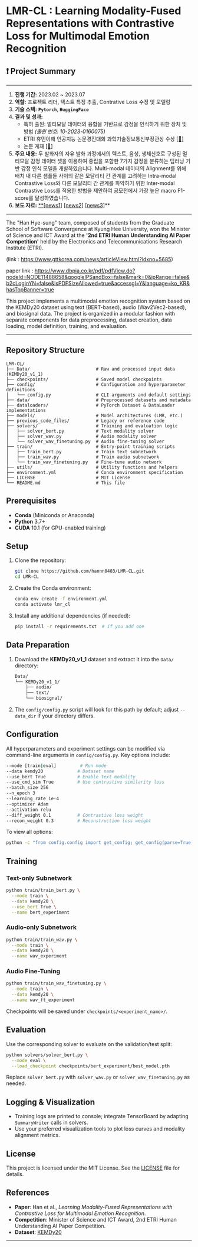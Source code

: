 # LMR-CL : Learning Modality-Fused Representations with Contrastive Loss for Multimodal Emotion Recognition 

## ❗️ Project Summary

---

1. **진행 기간:** 2023.02 ~ 2023.07
2. **역할:** 프로젝트 리더, 텍스트 특징 추출, Contrative Loss 수정 및 모델링
3. **기술 스택:**  **`Pytorch`**, **`HuggingFace`**
4. **결과 및 성과:** 
    - 특허 출원: 멀티모달 데이터의 융합을 기반으로 감정을 인식하기 위한 장치 및 방법
    *(출원 번호: 10-2023-0160075)*
    - ETRI 휴먼이해 인공지능 논문경진대회 과학기술정보통신부장관상 수상 [[🏅]](https://drive.google.com/file/d/1nsln5z21XBjtUogHpP5YfbaCQmJUwiBA/view)
    - 논문 게재 [[📄]](https://drive.google.com/file/d/1rNUtc2rlhUsqbbH1JOBMWbzLYgsePHfj/view)
5. **주요 내용:** 두 발화자의 자유 발화 과정에서의 텍스트, 음성, 생체신호로 구성된 멀티모달 감정 데이터 셋을 이용하여 중립을 포함한 7가지 감정을 분류하는 딥러닝 기반 감정 인식 모델을 개발하였습니다.
Multi-modal 데이터의 Alignment를 위해 배치 내 다른 샘플들 사이의 같은 모달리티 간 관계를 고려하는 Intra-modal Contrastive Loss와 다른 모달리티 간 관계를 파악하기 위한 Inter-modal Contrastive Loss를 적용한 방법을 제안하여 공모전에서 가장 높은 macro F1-score를 달성하였습니다.
6. **보도 자료:** [**[news1]](https://www.etnews.com/20230621000124) [[news2]](http://biz.heraldcorp.com/view.php?ud=20230621000315) [[news3]](https://www.gttkorea.com/news/articleView.html?idxno=5685)**

---

The "Han Hye-sung" team, composed of students from the Graduate School of Software Convergence at Kyung Hee University, won the Minister of Science and ICT Award at the **'2nd ETRI Human Understanding AI Paper Competition'** held by the Electronics and Telecommunications Research Institute (ETRI). 

(link : https://www.gttkorea.com/news/articleView.html?idxno=5685)

paper link : https://www.dbpia.co.kr/pdf/pdfView.do?nodeId=NODE11488658&googleIPSandBox=false&mark=0&ipRange=false&b2cLoginYN=false&isPDFSizeAllowed=true&accessgl=Y&language=ko_KR&hasTopBanner=true

This project implements a multimodal emotion recognition system based on the KEMDy20 dataset using text (BERT-based), audio (Wav2Vec2-based), and biosignal data. The project is organized in a modular fashion with separate components for data preprocessing, dataset creation, data loading, model definition, training, and evaluation.

---

## Repository Structure

```
LMR-CL/
├── Data/                         # Raw and processed input data (KEMDy20_v1_1)
├── checkpoints/                  # Saved model checkpoints
├── config/                       # Configuration and hyperparameter definitions
│   └── config.py                 # CLI arguments and default settings
├── data/                         # Preprocessed datasets and metadata
├── dataloaders/                  # PyTorch Dataset & DataLoader implementations
├── models/                       # Model architectures (LMR, etc.)
├── previous_code_files/          # Legacy or reference code
├── solvers/                      # Training and evaluation logic
│   ├── solver_bert.py            # Text modality solver
│   ├── solver_wav.py             # Audio modality solver
│   └── solver_wav_finetuning.py  # Audio fine-tuning solver
├── train/                        # Entry-point training scripts
│   ├── train_bert.py             # Train text subnetwork
│   ├── train_wav.py              # Train audio subnetwork
│   └── train_wav_finetuning.py   # Fine-tune audio network
├── utils/                        # Utility functions and helpers
├── environment.yml               # Conda environment specification
├── LICENSE                       # MIT License
└── README.md                     # This file
```

## Prerequisites

- **Conda** (Miniconda or Anaconda)
- **Python** 3.7+
- **CUDA** 10.1 (for GPU-enabled training)

## Setup

1. Clone the repository:
   ```bash
   git clone https://github.com/hannn0403/LMR-CL.git
   cd LMR-CL
   ```
2. Create the Conda environment:
   ```bash
   conda env create -f environment.yml
   conda activate lmr_cl
   ```
3. Install any additional dependencies (if needed):
   ```bash
   pip install -r requirements.txt  # if you add one
   ```

## Data Preparation

1. Download the **KEMDy20_v1_1** dataset and extract it into the `Data/` directory:
   ```bash
   Data/
   └── KEMDy20_v1_1/
       ├── audio/
       ├── text/
       └── biosignal/
   ```
2. The `config/config.py` script will look for this path by default; adjust `--data_dir` if your directory differs.

## Configuration

All hyperparameters and experiment settings can be modified via command-line arguments in `config/config.py`. Key options include:

```bash
--mode [train|eval]         # Run mode
--data kemdy20             # Dataset name
--use_bert True            # Enable text modality
--use_cmd_sim True         # Use contrastive similarity loss
--batch_size 256
--n_epoch 3
--learning_rate 1e-4
--optimizer Adam
--activation relu
--diff_weight 0.1          # Contrastive loss weight
--recon_weight 0.3         # Reconstruction loss weight
```  

To view all options:
```bash
python -c "from config.config import get_config; get_config(parse=True)"
```

## Training

### Text-only Subnetwork

```bash
python train/train_bert.py \
  --mode train \
  --data kemdy20 \
  --use_bert True \
  --name bert_experiment
```

### Audio-only Subnetwork

```bash
python train/train_wav.py \
  --mode train \
  --data kemdy20 \
  --name wav_experiment
```

### Audio Fine-Tuning

```bash
python train/train_wav_finetuning.py \
  --mode train \
  --data kemdy20 \
  --name wav_ft_experiment
```

Checkpoints will be saved under `checkpoints/<experiment_name>/`.

## Evaluation

Use the corresponding solver to evaluate on the validation/test split:

```bash
python solvers/solver_bert.py \
  --mode eval \
  --load_checkpoint checkpoints/bert_experiment/best_model.pth
```

Replace `solver_bert.py` with `solver_wav.py` or `solver_wav_finetuning.py` as needed.

## Logging & Visualization

- Training logs are printed to console; integrate TensorBoard by adapting `SummaryWriter` calls in solvers.
- Use your preferred visualization tools to plot loss curves and modality alignment metrics.

## License

This project is licensed under the MIT License. See the [LICENSE](LICENSE) file for details.

## References

- **Paper**: Han et al., *Learning Modality-Fused Representations with Contrastive Loss for Multimodal Emotion Recognition*.
- **Competition**: Minister of Science and ICT Award, 2nd ETRI Human Understanding AI Paper Competition.
- **Dataset**: [KEMDy20](https://github.com/kwonmheo/KEMDy20)  

---


